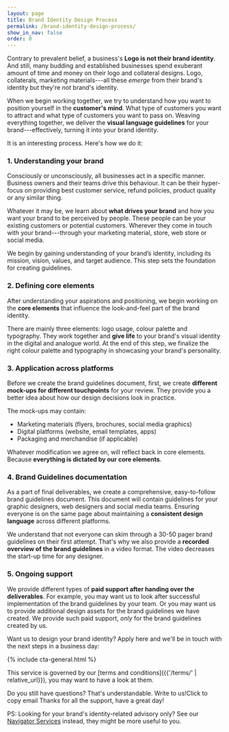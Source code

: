 ```yaml
---
layout: page
title: Brand Identity Design Process
permalink: /brand-identity-design-process/
show_in_nav: false
order: 0
---
```

Contrary to prevalent belief, a business's **Logo is not their brand identity**. And still, many budding and established businesses spend exuberant amount of time and money on their logo and collateral designs. Logo, collaterals, marketing materials---all these *emerge* from their brand's identity but they're *not* brand's identity.

When we begin working together, we try to understand how you want to position yourself in the **customer's mind**. What type of customers you want to attract and what type of customers you want to pass on. Weaving everything together, we deliver the **visual language guidelines** for your brand---effectively, turning it into your brand identity.

It is an interesting process. Here's how we do it:

### 1. Understanding your brand
Consciously or unconsciously, all businesses act in a specific manner. Business owners and their teams drive this behaviour. It can be their hyper-focus on providing best customer service, refund policies, product quality or any similar thing.

Whatever it may be, we learn about **what drives your brand** and how you want your brand to be perceived by people. These people can be your existing customers or potential customers. Wherever they come in touch with your brand---through your marketing material, store, web store or social media.

We begin by gaining understanding of your brand’s identity, including its mission, vision, values, and target audience. This step sets the foundation for creating guidelines.

### 2. Defining core elements
After understanding your aspirations and positioning, we begin working on the **core elements** that influence the look-and-feel part of the brand identity.

There are mainly three elements: logo usage, colour palette and typography.
They work together and **give life** to your brand's visual identity in the digital and analogue world.
At the end of this step, we finalize the right colour palette and typography in showcasing your brand's personality.

### 3. Application across platforms
Before we create the brand guidelines document, first, we create **different mock-ups for different touchpoints** for your review. They provide you a better idea about how our design decisions look in practice.

The mock-ups may contain:

- Marketing materials (flyers, brochures, social media graphics)
- Digital platforms (website, email templates, apps)
- Packaging and merchandise (if applicable)

Whatever modification we agree on, will reflect back in core elements. Because **everything is dictated by our core elements**.

### 4. Brand Guidelines documentation
As a part of final deliverables, we create a comprehensive, easy-to-follow brand guidelines document. This document will contain guidelines for your graphic designers, web designers and social media teams. Ensuring everyone is on the same page about maintaining a **consistent design language** across different platforms.

We understand that not everyone can skim through a 30-50 pager brand guidelines on their first attempt. That's why we also provide a **recorded overview of the brand guidelines** in a video format. The video decreases the start-up time for any designer.

### 5. Ongoing support
We provide different types of **paid support after handing over the deliverables**. For example, you may want us to look after successful implementation of the brand guidelines by your team. Or you may want us to provide additional design assets for the brand guidelines we have created. We provide such paid support, *only* for the brand guidelines created by us.

Want us to design your brand identity? Apply here and we'll be in touch with the next steps in a business day:

{% include cta-general.html %}

<!-- <blockquote>
<p>"In our work at Snehalaya CCI, <strong>Bhagyesh's impact</strong> went beyond creating just another IT solution. <strong>He invested time</strong> to understand the unique challenges of child development before designing a system that effectively monitors each child's journey toward independence. What stands out is his <strong>pragmatic approach</strong>—using simple, accessible technology tools rather than complex solutions, while fully meeting our needs. [...] <strong>truly serves our mission</strong> of nurturing self-reliant individuals."</p>

<p class="flex justify-end">—Mahesh Rasal, Co-founder,&nbsp;<a href="{% post_url 2025-01-16-sachet-foundation %}"> Sachet Foundation</a></p>
</blockquote> -->

This service is governed by our [terms and conditions]({{'/terms/' | relative_url}}), you may want to have a look at them.

Do you still have questions? That's understandable.
<a onclick="copyEmail()" class="copy-btn">
  Write to us!<span class="tooltip">Click to copy email</span>
</a>Thanks for all the support, have a great day!

<p class="ps">PS: Looking for your brand's identity-related advisory only? See our <a href="{{'/navigator-services/' | relative_url}}">Navigator Services</a> instead, they might be more useful to you.</p>
